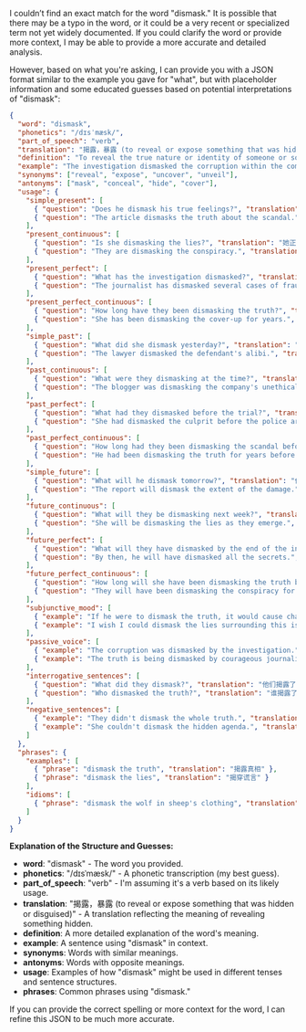 I couldn’t find an exact match for the word "dismask." It is possible that there may be a typo in the word, or it could be a very recent or specialized term not yet widely documented. If you could clarify the word or provide more context, I may be able to provide a more accurate and detailed analysis.

However, based on what you're asking, I can provide you with a JSON format similar to the example you gave for "what", but with placeholder information and some educated guesses based on potential interpretations of "dismask":

```json
{
  "word": "dismask",
  "phonetics": "/dɪsˈmæsk/",
  "part_of_speech": "verb",
  "translation": "揭露，暴露 (to reveal or expose something that was hidden or disguised)",
  "definition": "To reveal the true nature or identity of someone or something, often by removing a disguise or uncovering hidden information.",
  "example": "The investigation dismasked the corruption within the company.",
  "synonyms": ["reveal", "expose", "uncover", "unveil"],
  "antonyms": ["mask", "conceal", "hide", "cover"],
  "usage": {
    "simple_present": [
      { "question": "Does he dismask his true feelings?", "translation": "他会暴露他的真实感受吗？" },
      { "question": "The article dismasks the truth about the scandal.", "translation": "这篇文章揭露了丑闻的真相。" }
    ],
    "present_continuous": [
      { "question": "Is she dismasking the lies?", "translation": "她正在揭穿谎言吗？" },
      { "question": "They are dismasking the conspiracy.", "translation": "他们正在揭露阴谋。" }
    ],
    "present_perfect": [
      { "question": "What has the investigation dismasked?", "translation": "调查揭露了什么？" },
      { "question": "The journalist has dismasked several cases of fraud.", "translation": "记者已经揭露了几起欺诈案件。" }
    ],
    "present_perfect_continuous": [
      { "question": "How long have they been dismasking the truth?", "translation": "他们揭露真相多久了？" },
      { "question": "She has been dismasking the cover-up for years.", "translation": "她多年来一直在揭露掩盖真相的行为。" }
    ],
    "simple_past": [
      { "question": "What did she dismask yesterday?", "translation": "她昨天揭露了什么？" },
      { "question": "The lawyer dismasked the defendant's alibi.", "translation": "律师揭穿了被告的不在场证明。" }
    ],
    "past_continuous": [
      { "question": "What were they dismasking at the time?", "translation": "当时他们正在揭露什么？" },
      { "question": "The blogger was dismasking the company's unethical practices.", "translation": "博主当时正在揭露公司的不道德行为。" }
    ],
    "past_perfect": [
      { "question": "What had they dismasked before the trial?", "translation": "审判前他们揭露了什么？" },
      { "question": "She had dismasked the culprit before the police arrived.", "translation": "在警察到达之前，她已经揭露了罪魁祸首。" }
    ],
    "past_perfect_continuous": [
      { "question": "How long had they been dismasking the scandal before it broke?", "translation": "丑闻爆发前他们揭露了多久？" },
      { "question": "He had been dismasking the truth for years before anyone listened.", "translation": "在有人听之前，他已经揭露真相多年了。" }
    ],
    "simple_future": [
      { "question": "What will he dismask tomorrow?", "translation": "他明天会揭露什么？" },
      { "question": "The report will dismask the extent of the damage.", "translation": "报告将揭露损失的程度。" }
    ],
    "future_continuous": [
      { "question": "What will they be dismasking next week?", "translation": "下周他们将揭露什么？" },
      { "question": "She will be dismasking the lies as they emerge.", "translation": "她将在谎言出现时揭露它们。" }
    ],
    "future_perfect": [
      { "question": "What will they have dismasked by the end of the investigation?", "translation": "调查结束时他们将揭露什么？" },
      { "question": "By then, he will have dismasked all the secrets.", "translation": "到那时，他将揭露所有的秘密。" }
    ],
    "future_perfect_continuous": [
      { "question": "How long will she have been dismasking the truth by the time she publishes her book?", "translation": "到她出版她的书时，她已经揭露真相多久了？" },
      { "question": "They will have been dismasking the conspiracy for years before it's fully exposed.", "translation": "在完全暴露之前，他们将揭露这个阴谋多年。" }
    ],
    "subjunctive_mood": [
      { "example": "If he were to dismask the truth, it would cause chaos.", "translation": "如果他揭露真相，那将引起混乱。" },
      { "example": "I wish I could dismask the lies surrounding this issue.", "translation": "我希望我能揭露围绕这个问题的所有谎言。" }
    ],
    "passive_voice": [
      { "example": "The corruption was dismasked by the investigation.", "translation": "腐败被调查揭露了。" },
      { "example": "The truth is being dismasked by courageous journalists.", "translation": "真相正在被勇敢的记者们揭露。" }
    ],
    "interrogative_sentences": [
      { "question": "What did they dismask?", "translation": "他们揭露了什么？" },
      { "question": "Who dismasked the truth?", "translation": "谁揭露了真相？" }
    ],
    "negative_sentences": [
      { "example": "They didn't dismask the whole truth.", "translation": "他们没有揭露全部真相。" },
      { "example": "She couldn't dismask the hidden agenda.", "translation": "她无法揭露隐藏的议程。" }
    ]
  },
  "phrases": {
    "examples": [
      { "phrase": "dismask the truth", "translation": "揭露真相" },
      { "phrase": "dismask the lies", "translation": "揭穿谎言" }
    ],
    "idioms": [
      { "phrase": "dismask the wolf in sheep's clothing", "translation": "揭露披着羊皮的狼 (揭露伪装者)" }
    ]
  }
}
```

**Explanation of the Structure and Guesses:**

*   **word**: "dismask" - The word you provided.
*   **phonetics**: "/dɪsˈmæsk/" - A phonetic transcription (my best guess).
*   **part\_of\_speech**: "verb" - I'm assuming it's a verb based on its likely usage.
*   **translation**: "揭露，暴露 (to reveal or expose something that was hidden or disguised)" - A translation reflecting the meaning of revealing something hidden.
*   **definition**: A more detailed explanation of the word's meaning.
*   **example**: A sentence using "dismask" in context.
*   **synonyms**: Words with similar meanings.
*   **antonyms**: Words with opposite meanings.
*   **usage**: Examples of how "dismask" might be used in different tenses and sentence structures.
*   **phrases**: Common phrases using "dismask."

If you can provide the correct spelling or more context for the word, I can refine this JSON to be much more accurate.
 